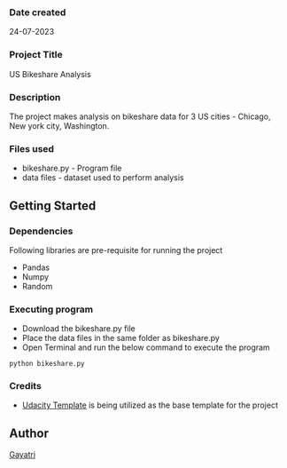 ### Date created
24-07-2023

### Project Title
US Bikeshare Analysis

### Description
The project makes analysis on bikeshare data for 3 US cities - Chicago, New york city, Washington.

### Files used
* bikeshare.py - Program file
* data files - dataset used to perform analysis

## Getting Started

### Dependencies

Following libraries are pre-requisite for running the project

* Pandas
* Numpy
* Random


### Executing program

* Download the bikeshare.py file
* Place the data files in the same folder as bikeshare.py
* Open Terminal and run the below command to execute the program

```
python bikeshare.py
```

### Credits
* [Udacity Template](https://github.com/udacity/pdsnd_github.git) is being utilized as the base template for the project

## Author
[Gayatri](gayatrisraje@gmail.com)


